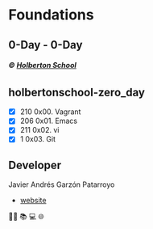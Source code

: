 # Foundations
## 0-Day - 0-Day
###### **:copyright: [Holberton School](https://www.holbertonschool.com/)**
## holbertonschool-zero_day
* [x] 210 0x00. Vagrant
* [x] 206 0x01. Emacs
* [x] 211 0x02. vi
* [x]   1 0x03. Git

## Developer
Javier Andrés Garzón Patarroyo
- [website](https://tecnoayuda.co/)

:man_technologist: :books: :computer: :globe_with_meridians:
